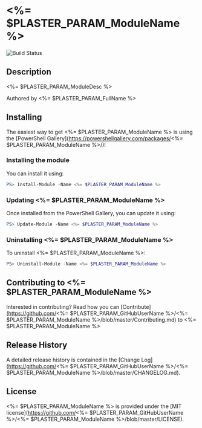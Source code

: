 # <%= $PLASTER_PARAM_ModuleName %>

![Build Status](https://build.status.url.here)

## Description

<%= $PLASTER_PARAM_ModuleDesc %>

Authored by <%= $PLASTER_PARAM_FullName %>

## Installing

The easiest way to get <%= $PLASTER_PARAM_ModuleName %> is using the [PowerShell Gallery](https://powershellgallery.com/packages/<%= $PLASTER_PARAM_ModuleName %>/)!

### Installing the module

You can install it using:

``` PowerShell
PS> Install-Module -Name <%= $PLASTER_PARAM_ModuleName %>
```

### Updating <%= $PLASTER_PARAM_ModuleName %>

Once installed from the PowerShell Gallery, you can update it using:

``` PowerShell
PS> Update-Module -Name <%= $PLASTER_PARAM_ModuleName %>
```

### Uninstalling <%= $PLASTER_PARAM_ModuleName %>

To uninstall <%= $PLASTER_PARAM_ModuleName %>:

``` PowerShell
PS> Uninstall-Module -Name <%= $PLASTER_PARAM_ModuleName %>
```

## Contributing to <%= $PLASTER_PARAM_ModuleName %>

Interested in contributing? Read how you can [Contribute](https://github.com/<%= $PLASTER_PARAM_GitHubUserName %>/<%= $PLASTER_PARAM_ModuleName %>/blob/master/Contributing.md) to <%= $PLASTER_PARAM_ModuleName %>

## Release History

A detailed release history is contained in the [Change Log](https://github.com/<%= $PLASTER_PARAM_GitHubUserName %>/<%= $PLASTER_PARAM_ModuleName %>/blob/master/CHANGELOG.md).

## License

<%= $PLASTER_PARAM_ModuleName %> is provided under the [MIT license](https://github.com/<%= $PLASTER_PARAM_GitHubUserName %>/<%= $PLASTER_PARAM_ModuleName %>/blob/master/LICENSE).
